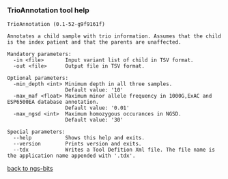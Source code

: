 ### TrioAnnotation tool help
	TrioAnnotation (0.1-52-g9f9161f)
	
	Annotates a child sample with trio information. Assumes that the child is the index patient and that the parents are unaffected.
	
	Mandatory parameters:
	  -in <file>       Input variant list of child in TSV format.
	  -out <file>      Output file in TSV format.
	
	Optional parameters:
	  -min_depth <int> Minimum depth in all three samples.
	                   Default value: '10'
	  -max_maf <float> Maximum minor allele frequency in 1000G,ExAC and ESP6500EA database annotation.
	                   Default value: '0.01'
	  -max_ngsd <int>  Maximum homozygous occurances in NGSD.
	                   Default value: '30'
	
	Special parameters:
	  --help           Shows this help and exits.
	  --version        Prints version and exits.
	  --tdx            Writes a Tool Defition Xml file. The file name is the application name appended with '.tdx'.
	
[back to ngs-bits](https://github.com/marc-sturm/ngs-bits)